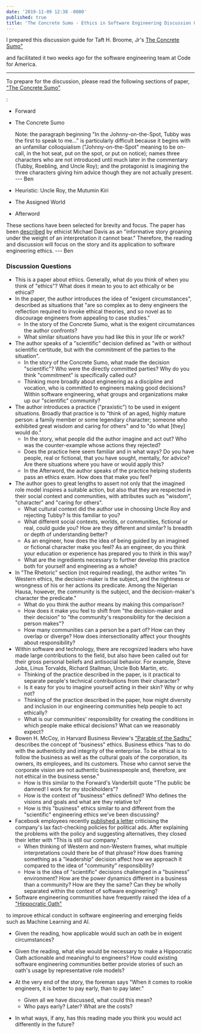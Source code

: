 ```yaml
---
date: '2019-11-09 12:38 -0800'
published: true
title: 'The Concrete Sumo - Ethics in Software Engineering Discussion Guide '
---
```

I prepared this discussion guide for Taft H. Broome, Jr's [
The Concrete Sumo"](https://web.archive.org/web/20171213030414/http://www.onlineethics.org:80/CMS/edu/instructessays/sumo.aspx)

 and facilitated it two weeks ago for the software engineering team at Code for America. 

---

To prepare for the discussion, please read the following sections of paper, ["The Concrete Sumo"](https://web.archive.org/web/20171213030414/http://www.onlineethics.org:80/CMS/edu/instructessays/sumo.aspx)

:

- Forward
- The Concrete Sumo

  Note: the paragraph beginning "In the Johnny-on-the-Spot, Tubby was the first to speak to me..." is particularly difficult because it begins with an unfamiliar colloquialism ("Johnny-on-the-Spot" meaning to be on-call, in the hot seat, put on the spot, or put on notice); names three characters who are not introduced until much later in the commentary (Tubby, Roebling, and Uncle Roy); and the protagonist is imagining the three characters giving him advice though they are not actually present. --- Ben

- Heuristic: Uncle Roy, the Mutumin Kiri
- The Assigned World
- Afterword

These sections have been selected for brevity and focus. The paper has been [described](https://www.taylorfrancis.com/books/e/9781315256474/chapters/10.4324/9781315256474-56) by ethicist Michael Davis as an "informative story groaning under the weight of an interpretation it cannot bear." Therefore, the reading and discussion will focus on the story and its application to software engineering ethics. --- Ben

### Discussion Questions

- This is a paper about ethics. Generally, what do you think of when you think of "ethics"? What does it mean to you to act ethically or be ethical? 
- In the paper, the author introduces the idea of "exigent circumstances", described as situations that "are so complex as to deny engineers the reflection required to invoke ethical theories, and so novel as to discourage engineers from appealing to case studies."
  - In the story of the Concrete Sumo, what is the exigent circumstances the author confronts?
  - What similar situations have you had like this in your life or work?
- The author speaks of a "scientific" decision defined as "with or without scientific certitude, but with the commitment of the parties to the situation". 
  - In the story of the Concrete Sumo, what made the decision "scientific"? Who were the directly committed parties? Why do you think "commitment" is specifically called out?
  - Thinking more broadly about engineering as a discipline and vocation, who is committed to engineers making good decisions? Within software engineering, what groups and organizations make up our "scientific" community? 
- The author introduces a practice ("praxistic") to be used in exigent situations. Broadly that practice is to "think of an aged, highly mature person: a family member or some legendary character; someone who exhibited great wisdom and caring for others" and to "do what [they] would do."
  - In the story, what people did the author imagine and act out? Who was the counter-example whose actions they rejected?
  - Does the practice here seem familiar and in what ways? Do you have people, real or fictional, that you have sought, mentally, for advice? Are there situations where you have or would apply this?
  - In the Afterword, the author speaks of the practice helping students pass an ethics exam. How does that make you feel?
- The author goes to great lengths to assert not only that the imagined role model inspires a suitable action, but also that they are respected in their social context and communities, with attributes such as "wisdom", "character" and "caring for others". 
  - What cultural context did the author use in choosing Uncle Roy and rejecting Tubby? Is this familiar to you?
  - What different social contexts, worlds, or communities, fictional or real, could guide you? How are they different and similar? Is breadth or depth of understanding better?
  - As an engineer, how does the idea of being guided by an imagined or fictional character make you feel? As an engineer, do you think your education or experience has prepared you to think in this way?
  - What are the ingredients necessary to further develop this practice both for yourself and engineering as a whole?
- In "The Rhetoric" section (not required reading), the author writes "In Western ethics, the decision-maker is the subject, and the rightness or wrongness of his or her actions its predicate. Among the Nigerian Hausa, however, the community is the subject, and the decision-maker's character the predicate." 
  - What do you think the author means by making this comparison?
  - How does it make you feel to shift from "the decision-maker and their decision" to "the community's responsibility for the decision a person makes"?
  - How many communities can a person be a part of? How can they overlap or diverge? How does intersectionality affect your thoughts about responsibility?
- Within software and technology, there are recognized leaders who have made large contributions to the field, but also have been called out for their gross personal beliefs and antisocial behavior. For example, Steve Jobs, Linus Torvalds, Richard Stallman, Uncle Bob Martin, etc. 
  - Thinking of the practice described in the paper, is it practical to separate people's technical contributions from their character?
  - Is it easy for you to imagine yourself acting in their skin? Why or why not?
  - Thinking of the practice described in the paper, how might diversity and inclusion in our engineering communities help people to act ethically? 
  - What is our communities' responsibility for creating the conditions in which people make ethical decisions? What can we reasonably expect?
- Bowen H. McCoy, in Harvard Business Review's ["Parable of the Sadhu" ](https://hbr.org/1997/05/the-parable-of-the-sadhu)describes the concept of "business" ethics. Business ethics "has to do with the authenticity and integrity of the enterprise. To be ethical is to follow the business as well as the cultural goals of the corporation, its owners, its employees, and its customers. Those who cannot serve the corporate vision are not authentic businesspeople and, therefore, are not ethical in the business sense."
  - How is this similar to the Forward's Vanderbilt quote "The public be damned! I work for my stockholders"?
  - How is the context of "business" ethics defined? Who defines the visions and goals and what are they relative to?
  - How is this "business" ethics similar to and different from the "scientific" engineering ethics we've been discussing? 
- Facebook employees recently [published a letter](https://www.nytimes.com/2019/10/28/technology/facebook-mark-zuckerberg-letter.html) criticising the company's lax fact-checking policies for political ads. After explaining the problems with the policy and suggesting alternatives, they closed their letter with "This is still our company."
  - When thinking of Western and non-Western frames, what multiple interpretations could there be of that phrase? How does framing something as a "leadership" decision affect how we approach it compared to the idea of "community" responsibility?
  - How is the idea of "scientific" decisions challenged in a "business" environment? How are the power dynamics different in a business than a community? How are they the same? Can they be wholly separated within the context of software engineering?
- Software engineering communities have frequently raised the idea of a ["Hippocratic Oath"](https://web.archive.org/web/20190808133139/https://queue.acm.org/detail.cfm?id=1016991)

 to improve ethical conduct in software engineering and emerging fields such as Machine Learning and AI.
  - Given the reading, how applicable would such an oath be in exigent circumstances? 
  - Given the reading, what else would be necessary to make a Hippocratic Oath actionable and meaningful to engineers? How could existing software engineering communities better provide stories of such an oath's usage by representative role models?
- At the very end of the story, the foreman says "When it comes to rookie engineers, it is better to pay early, than to pay later." 
  - Given all we have discussed, what could this mean? 
  - Who pays early? Later? What are the costs?

- In what ways, if any, has this reading made you think you would act differently in the future?


